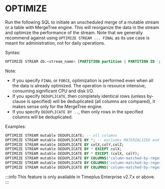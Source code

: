 # OPTIMIZE
Run the following SQL to initiate an unscheduled merge of a mutable stream or a table with MergeTree engine. This will reorganize the data in the stream and optimize the performance of the stream. Note that we generally recommend against using `OPTIMIZE STREAM ... FINAL` as its use case is meant for administration, not for daily operations.

Syntax:
```sql
OPTIMIZE STREAM db.<stream_name> [PARTITION partition | PARTITION ID 'partition_id'] [FINAL | FORCE] [DEDUPLICATE [BY expression]];
```

Note:
* If you specify `FINAL` or `FORCE`, optimization is performed even when all the data is already optimized. The operation is resource intensive, consuming significant CPU and disk I/O.
* If you specify `DEDUPLICATE`, then completely identical rows (unless by-clause is specified) will be deduplicated (all columns are compared), it makes sense only for the MergeTree engine.
* If you specify `DEDUPLICATE BY ..`, then only rows in the specified columns will be deduplicated.

Examples:
```sql
OPTIMIZE STREAM mutable DEDUPLICATE; -- all columns
OPTIMIZE STREAM mutable DEDUPLICATE BY *; -- excludes MATERIALIZED and ALIAS columns
OPTIMIZE STREAM mutable DEDUPLICATE BY colX,colY,colZ;
OPTIMIZE STREAM mutable DEDUPLICATE BY * EXCEPT colX;
OPTIMIZE STREAM mutable DEDUPLICATE BY * EXCEPT (colX, colY);
OPTIMIZE STREAM mutable DEDUPLICATE BY COLUMNS('column-matched-by-regex');
OPTIMIZE STREAM mutable DEDUPLICATE BY COLUMNS('column-matched-by-regex') EXCEPT colX;
OPTIMIZE STREAM mutable DEDUPLICATE BY COLUMNS('column-matched-by-regex') EXCEPT (colX, colY);
```


:::info
This feature is only available in Timeplus Enterprise v2.7.x or above.
:::
